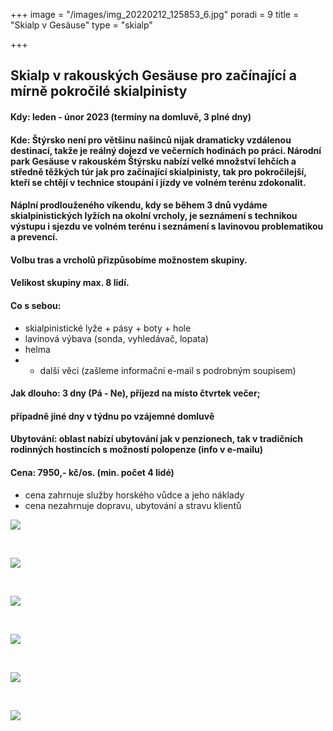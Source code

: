 +++
image = "/images/img_20220212_125853_6.jpg"
poradi = 9
title = "Skialp v Gesäuse"
type = "skialp"

+++
## **Skialp v rakouských Gesäuse pro začínající a mírně pokročilé skialpinisty**

#### **Kdy: leden - únor 2023 (termíny na domluvě, 3 plné dny)**

#### 

#### **Kde:** Štýrsko není pro většinu našinců nijak dramaticky vzdálenou destinací, takže je reálný dojezd ve večerních hodinách po práci. Národní park Gesäuse v rakouském Štýrsku nabízí velké množství lehčích a středně těžkých túr jak pro začínající skialpinisty, tak pro pokročilejší, kteří se chtějí v technice stoupání i jízdy ve volném terénu zdokonalit.

#### Náplní prodlouženého víkendu, kdy se během 3 dnů vydáme skialpinistických lyžích na okolní vrcholy,  je seznámení s technikou výstupu i sjezdu ve volném terénu i seznámení s lavinovou problematikou a prevencí.

#### Volbu tras a vrcholů přizpůsobíme možnostem skupiny.

#### 

#### Velikost skupiny max. 8 lidí.

#### 

#### **Co s sebou:**

* skialpinistické lyže + pásy + boty + hole
* lavinová výbava (sonda, vyhledávač, lopata)
* helma
* 
  * další věci (zašleme informační e-mail s podrobným soupisem)

#### 

#### **Jak dlouho: 3 dny (Pá - Ne),** příjezd na místo čtvrtek večer;

#### případně jiné dny v týdnu po vzájemné domluvě

#### 

#### **Ubytování:** oblast nabízí ubytování jak v penzionech, tak v tradičních rodinných hostincích s možností polopenze (info v e-mailu)

#### 

#### **Cena:** **7950,- kč/os.** (min. počet 4 lidé)

* cena zahrnuje služby horského vůdce a jeho náklady
* cena nezahrnuje dopravu, ubytování a stravu klientů

![](/images/img_20220212_123418_5.jpg)

 

![](/images/img_20220212_105845_1.jpg)

 

![](/images/img_20220212_133918_8.jpg)

 

![](/images/img_20220212_123418_5.jpg)

 

![](/images/img_20220213_093933_2.jpg)

 

![](/images/img_20220212_134224_6.jpg)
